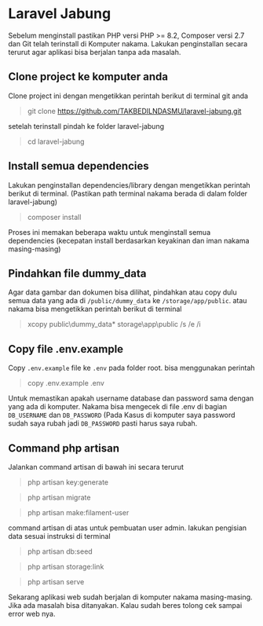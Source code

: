 # Laravel Jabung

Sebelum menginstall pastikan PHP versi PHP >= 8.2, Composer versi 2.7 dan Git telah terinstall di Komputer nakama. Lakukan penginstallan secara terurut agar aplikasi bisa berjalan tanpa ada masalah.

## Clone project ke komputer anda
Clone project ini dengan mengetikkan perintah berikut di terminal git anda
> git clone https://github.com/TAKBEDILNDASMU/laravel-jabung.git

setelah terinstall pindah ke folder laravel-jabung
> cd laravel-jabung


## Install semua dependencies

Lakukan penginstallan dependencies/library dengan mengetikkan perintah berikut di terminal. (Pastikan path terminal nakama berada di dalam folder laravel-jabung)
> composer install

Proses ini memakan beberapa waktu untuk menginstall semua dependencies 
(kecepatan install berdasarkan keyakinan dan iman nakama masing-masing) 

## Pindahkan file dummy_data 
Agar data gambar dan dokumen bisa dilihat, pindahkan atau copy dulu semua data yang ada di `/public/dummy_data` ke `/storage/app/public`. atau nakama bisa mengetikkan perintah berikut di terminal
> xcopy public\dummy_data\* storage\app\public /s /e /i

## Copy file .env.example

Copy `.env.example` file ke `.env` pada folder root. bisa menggunakan perintah
> copy .env.example .env

Untuk memastikan apakah username database dan password sama dengan yang ada di komputer. Nakama bisa mengecek di file .env di bagian `DB_USERNAME` dan `DB_PASSWORD` (Pada Kasus di komputer saya password sudah saya rubah jadi `DB_PASSWORD` pasti harus saya rubah.


## Command php artisan

Jalankan command artisan di bawah ini secara terurut
> php artisan key:generate

>php artisan migrate

>php artisan make:filament-user

command artisan di atas untuk pembuatan user admin. lakukan pengisian data sesuai instruksi di terminal

>php artisan db:seed

>php artisan storage:link

>php artisan serve

Sekarang aplikasi web sudah berjalan di komputer nakama masing-masing. Jika ada masalah bisa ditanyakan. Kalau sudah beres tolong cek sampai error web nya.
